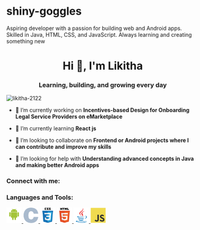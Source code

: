 # shiny-goggles
Aspiring developer with a passion for building web and Android apps. Skilled in Java, HTML, CSS, and JavaScript. Always learning and creating something new
<h1 align="center">Hi 👋, I'm Likitha</h1>
<h3 align="center">Learning, building, and growing every day</h3>

<p align="left"> <img src="https://komarev.com/ghpvc/?username=likitha-2122&label=Profile%20views&color=0e75b6&style=flat" alt="likitha-2122" /> </p>

- 🔭 I’m currently working on **Incentives-based Design for Onboarding Legal Service Providers on eMarketplace**

- 🌱 I’m currently learning **React js**

- 👯 I’m looking to collaborate on **Frontend or Android projects where I can contribute and improve my skills**

- 🤝 I’m looking for help with **Understanding advanced concepts in Java and making better Android apps**

<h3 align="left">Connect with me:</h3>
<p align="left">
</p>

<h3 align="left">Languages and Tools:</h3>
<p align="left"> <a href="https://developer.android.com" target="_blank" rel="noreferrer"> <img src="https://raw.githubusercontent.com/devicons/devicon/master/icons/android/android-original-wordmark.svg" alt="android" width="40" height="40"/> </a> <a href="https://www.cprogramming.com/" target="_blank" rel="noreferrer"> <img src="https://raw.githubusercontent.com/devicons/devicon/master/icons/c/c-original.svg" alt="c" width="40" height="40"/> </a> <a href="https://www.w3schools.com/css/" target="_blank" rel="noreferrer"> <img src="https://raw.githubusercontent.com/devicons/devicon/master/icons/css3/css3-original-wordmark.svg" alt="css3" width="40" height="40"/> </a> <a href="https://www.w3.org/html/" target="_blank" rel="noreferrer"> <img src="https://raw.githubusercontent.com/devicons/devicon/master/icons/html5/html5-original-wordmark.svg" alt="html5" width="40" height="40"/> </a> <a href="https://www.java.com" target="_blank" rel="noreferrer"> <img src="https://raw.githubusercontent.com/devicons/devicon/master/icons/java/java-original.svg" alt="java" width="40" height="40"/> </a> <a href="https://developer.mozilla.org/en-US/docs/Web/JavaScript" target="_blank" rel="noreferrer"> <img src="https://raw.githubusercontent.com/devicons/devicon/master/icons/javascript/javascript-original.svg" alt="javascript" width="40" height="40"/> </a> </p>
